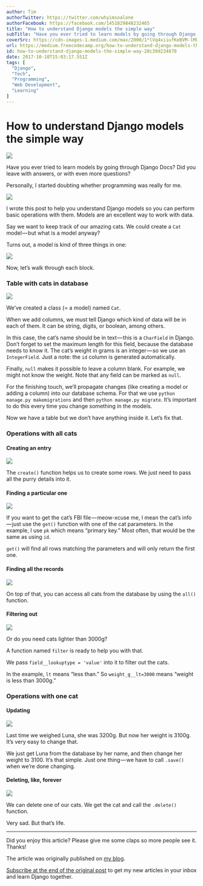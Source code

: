 ```yaml
---
author: Tim
authorTwitter: https://twitter.com/whyimsoalone
authorFacebook: https://facebook.com/1451829848232465
title: "How to understand Django models the simple way"
subTitle: "Have you ever tried to learn models by going through Django Docs? Did you leave with answers, or with even more questions?..."
coverSrc: https://cdn-images-1.medium.com/max/2000/1*lVq4xiiufKeBVM-lMkfp4w.jpeg
url: https://medium.freecodecamp.org/how-to-understand-django-models-the-simple-way-20c39d234870
id: how-to-understand-django-models-the-simple-way-20c39d234870
date: 2017-10-10T15:03:17.551Z
tags: [
  "Django",
  "Tech",
  "Programming",
  "Web Development",
  "Learning"
]
---
```

# How to understand Django models the simple way







![](https://cdn-images-1.medium.com/max/2000/1*lVq4xiiufKeBVM-lMkfp4w.jpeg)







Have you ever tried to learn models by going through Django Docs? Did you leave with answers, or with even more questions?

Personally, I started doubting whether programming was really for me.



![](https://cdn-images-1.medium.com/max/1600/0*McS5-tWqTape0uqd.gif)



I wrote this post to help you understand Django models so you can perform basic operations with them. Models are an excellent way to work with data.

Say we want to keep track of our amazing cats. We could create a `Cat` model — but what is a model anyway?

Turns out, a model is kind of three things in one:



![](https://cdn-images-1.medium.com/max/1600/0*Uv844414ItnWgqIa.png)



Now, let’s walk through each block.

### Table with cats in database



![](https://cdn-images-1.medium.com/max/1600/0*LVpq2r6p0k7iiMXn.png)



We’ve created a class (= a model) named `Cat`.

When we add columns, we must tell Django which kind of data will be in each of them. It can be string, digits, or boolean, among others.

In this case, the cat’s name should be in text — this is a `CharField` in Django. Don’t forget to set the maximum length for this field, because the database needs to know it. The cat’s weight in grams is an integer — so we use an `IntegerField`. Just a note: the `id` column is generated automatically.

Finally, `null` makes it possible to leave a column blank. For example, we might not know the weight. Note that any field can be marked as `null`.

For the finishing touch, we’ll propagate changes (like creating a model or adding a column) into our database schema. For that we use `python manage.py makemigrations` and then `python manage.py migrate`. It’s important to do this every time you change something in the models.

Now we have a table but we don’t have anything inside it. Let’s fix that.

### Operations with all cats

#### Creating an entry



![](https://cdn-images-1.medium.com/max/1600/1*DvqYmkZLK7cbU-XZSTwVWg.png)



The `create()` function helps us to create some rows. We just need to pass all the purry details into it.

#### Finding a particular one



![](https://cdn-images-1.medium.com/max/1600/0*pzfB9VqKCsYTodez.png)



If you want to get the cat’s FBI file — meow-xcuse me, I mean the cat’s info — just use the `get()` function with one of the cat parameters. In the example, I use `pk` which means “primary key.” Most often, that would be the same as using `id`.

`get()` will find all rows matching the parameters and will only return the first one.

#### Finding all the records



![](https://cdn-images-1.medium.com/max/1600/0*CB-I7LDj8w0Kg9pE.png)



On top of that, you can access all cats from the database by using the `all()` function.

#### Filtering out



![](https://cdn-images-1.medium.com/max/1600/0*xUQqdOgxQKCgycX5.png)



Or do you need cats lighter than 3000g?

A function named `filter` is ready to help you with that.

We pass `field__lookuptype = 'value'` into it to filter out the cats.

In the example, `lt` means “less than.” So `weight_g__lt=3000` means “weight is less than 3000g.”

### Operations with one cat

#### Updating



![](https://cdn-images-1.medium.com/max/1600/0*97IIJUzVuzR6kEIC.png)



Last time we weighed Luna, she was 3200g. But now her weight is 3100g. It’s very easy to change that.

We just get Luna from the database by her name, and then change her weight to 3100\. It’s that simple. Just one thing — we have to call `.save()` when we’re done changing.

#### Deleting, like, forever



![](https://cdn-images-1.medium.com/max/1600/0*9TwcSFfI2uPeWoGt.png)



We can delete one of our cats. We get the cat and call the `.delete()` function.

Very sad. But that’s life.











* * *







Did you enjoy this article? Please give me some claps so more people see it. Thanks!

The article was originally published on [my blog](https://arevej.me/django-models/).

[Subscribe at the end of the original post](https://arevej.me/django-models/) to get my new articles in your inbox and learn Django together.








